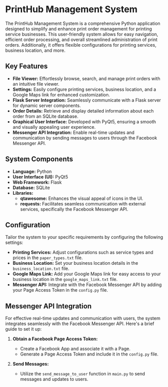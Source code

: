 # PrintHub Management System

The PrintHub Management System is a comprehensive Python application designed to simplify and enhance print order management for printing service businesses. This user-friendly system allows for easy navigation, efficient order processing, and overall streamlined administration of print orders. Additionally, it offers flexible configurations for printing services, business location, and more.

## Key Features

- **File Viewer:** Effortlessly browse, search, and manage print orders with an intuitive file viewer.
- **Settings:** Easily configure printing services, business location, and a Google Maps link for enhanced customization.
- **Flask Server Integration:** Seamlessly communicate with a Flask server for dynamic server components.
- **Order Details:** Retrieve and display detailed information about each order from an SQLite database.
- **Graphical User Interface:** Developed with PyQt5, ensuring a smooth and visually appealing user experience.
- **Messenger API Integration:** Enable real-time updates and communication by sending messages to users through the Facebook Messenger API.

## System Components

- **Language:** Python
- **User Interface (UI):** PyQt5
- **Web Framework:** Flask
- **Database:** SQLite
- **Libraries:**
  - **qtawesome:** Enhances the visual appeal of icons in the UI.
  - **requests:** Facilitates seamless communication with external services, specifically the Facebook Messenger API.

## Configuration

Tailor the system to your specific requirements by configuring the following settings:

- **Printing Services:** Adjust configurations such as service types and prices in the `paper_types.txt` file.
- **Business Location:** Set your business location details in the `business_location.txt` file.
- **Google Maps Link:** Add your Google Maps link for easy access to your business location in the `google_maps_link.txt` file.
- **Messenger API:** Integrate with the Facebook Messenger API by adding your Page Access Token in the `config.py` file.

## Messenger API Integration

For effective real-time updates and communication with users, the system integrates seamlessly with the Facebook Messenger API. Here's a brief guide to set it up:

1. **Obtain a Facebook Page Access Token:**
   - Create a Facebook App and associate it with a Page.
   - Generate a Page Access Token and include it in the `config.py` file.

2. **Send Messages:**
   - Utilize the `send_message_to_user` function in `main.py` to send messages and updates to users.

